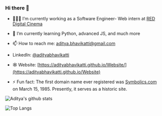 ### Hi there 👋

- 👨🏽‍💻  I’m currently working as a Software Engineer- Web intern at [RED Digital Cinema](https://red.com/) 
- 🌱  I’m currently learning Python, advanced JS, and much more 
- 📫  How to reach me: [aditya.bhavikatti@gmail.com](mailto:aditya.bhavikatti@gmail.com)
- LinkedIn: [@adityabhavikatti](https://www.linkedin.com/in/adityabhavikatti/)
- 🕸 Website: [https://adityabhavikatti.github.io/Website/](https://adityabhavikatti.github.io/Website)

- ⚡  Fun fact: The first domain name ever registered was [Symbolics.com](http://symbolics.com/museum/) on March 15, 1985. Presently, it serves as a historic site.


![Aditya's github stats](https://github-readme-stats.vercel.app/api?username=adityabhavikatti&hide=contribs)

![Top Langs](https://github-readme-stats.vercel.app/api/top-langs/?username=adityabhavikatti)
